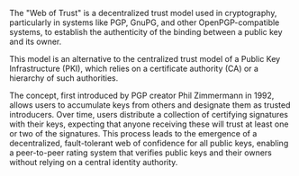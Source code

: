 The "Web of Trust" is a decentralized trust model used in cryptography, particularly in systems like PGP, GnuPG, and other OpenPGP-compatible systems, to establish the authenticity of the binding between a public key and its owner.

This model is an alternative to the centralized trust model of a Public Key Infrastructure (PKI), which relies on a certificate authority (CA) or a hierarchy of such authorities.

The concept, first introduced by PGP creator Phil Zimmermann in 1992, allows users to accumulate keys from others and designate them as trusted introducers. Over time, users distribute a collection of certifying signatures with their keys, expecting that anyone receiving these will trust at least one or two of the signatures. This process leads to the emergence of a decentralized, fault-tolerant web of confidence for all public keys, enabling a peer-to-peer rating system that verifies public keys and their owners without relying on a central identity authority.
